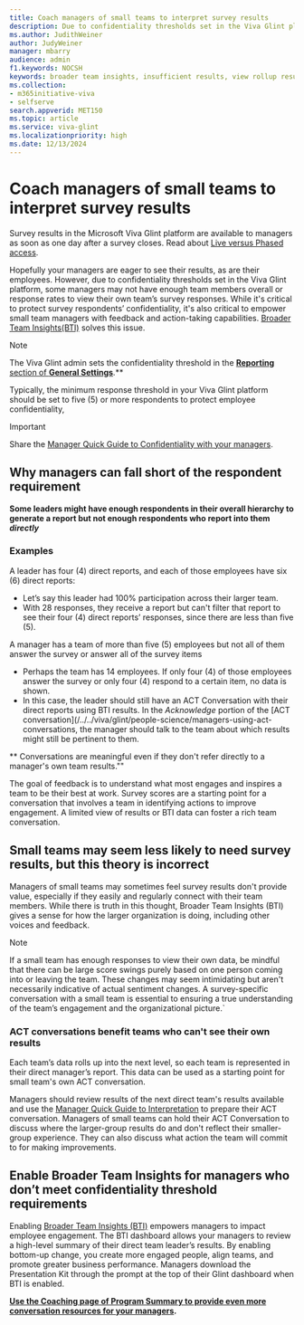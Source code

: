 ```yaml
---
title: Coach managers of small teams to interpret survey results 
description: Due to confidentiality thresholds set in the Viva Glint platform, some feedback results don't display data. Managers of these teams can still have great Team Conversations.
ms.author: JudithWeiner
author: JudyWeiner
manager: mbarry
audience: admin
f1.keywords: NOCSH
keywords: broader team insights, insufficient results, view rollup results
ms.collection:  
- m365initiative-viva
- selfserve 
search.appverid: MET150 
ms.topic: article
ms.service: viva-glint
ms.localizationpriority: high
ms.date: 12/13/2024
---
```


# Coach managers of small teams to interpret survey results

Survey results in the Microsoft Viva Glint platform are available to managers as soon as one day after a survey closes. Read about [Live versus Phased access](/viva/glint/setup/live-versus-phased-access). 

Hopefully your managers are eager to see their results, as are their employees. However, due to confidentiality thresholds set in the Viva Glint platform, some managers may not have enough team members overall or response rates to view their own team’s survey responses. While it's critical to protect survey respondents’ confidentiality, it's also critical to empower small team managers with feedback and action-taking capabilities. [Broader Team Insights(BTI)](/../../viva/glint/reports/broader-team-insights) solves this issue.

>[!NOTE]
> The Viva Glint admin sets the confidentiality threshold in the [**Reporting** section of **General Settings**](/../../viva/glint/setup/manage-general-settings#reporting).** 
>
> Typically, the minimum response threshold in your Viva Glint platform should be set to five (5) or more respondents to protect employee confidentiality,

> [!IMPORTANT]
> Share the [Manager Quick Guide to Confidentiality with your managers](/../../viva/glint/setup/manager-quick-guides-overview).

## Why managers can fall short of the respondent requirement 

**Some leaders might have enough respondents in their overall hierarchy to generate a report but not enough respondents who report into them *directly***
  
### Examples

A leader has four (4) direct reports, and each of those employees have six (6) direct reports:
- Let’s say this leader had 100% participation across their larger team.
- With 28 responses, they receive a report but can't filter that report to see their four (4) direct reports’ responses, since there are less than five (5).

A manager has a team of more than five (5) employees but not all of them answer the survey or answer all of the survey items

 - Perhaps the team has 14 employees. If only four (4) of those employees answer the survey or only four (4) respond to a certain item, no data is shown.
 - In this case, the leader should still have an ACT Conversation with their direct reports using BTI results. In the *Acknowledge* portion of the [ACT conversation](/../../viva/glint/people-science/managers-using-act-conversations, the manager should talk to the team about which results might still be pertinent to them.

** Conversations are meaningful even if they don't refer directly to a manager's own team results.""

The goal of feedback is to understand what most engages and inspires a team to be their best at work. Survey scores are a starting point for a conversation that involves a team in identifying actions to improve engagement. A limited view of results or BTI data can foster a rich team conversation.

## Small teams may seem less likely to need survey results, but this theory is incorrect
Managers of small teams may sometimes feel survey results don't provide value, especially if they easily and regularly connect with their team members. While there is truth in this thought, Broader Team Insights (BTI) gives a sense for how the larger organization is doing, including other voices and feedback.

>[!NOTE]
>If a small team has enough responses to view their own data, be mindful that there can be large score swings purely based on one person coming into or leaving the team. These changes may seem intimidating but aren't necessarily indicative of actual sentiment changes. A survey-specific conversation with a small team is essential to ensuring a true understanding of the team’s engagement and the organizational picture.`

### ACT conversations benefit teams who can't see their own results 

Each team’s data rolls up into the next level, so each team is represented in their direct manager’s report. This data can be used as a starting point for small team's own ACT conversation. 

Managers should review results of the next direct team's results available and use the [Manager Quick Guide to Interpretation](/../../viva/glint/setup/quick-guide-manager-doc-pitfalls) to prepare their ACT conversation. Managers of small teams can hold their ACT Conversation to discuss where the larger-group results do and don't reflect their smaller-group experience. They can also discuss what action the team will commit to for making improvements.

## Enable Broader Team Insights for managers who don’t meet confidentiality threshold requirements

Enabling [Broader Team Insights (BTI)](/../../viva/glint/reports/broader-team-insights) empowers managers to impact employee engagement. The BTI dashboard allows your managers to review a high-level summary of their direct team leader’s results. By enabling bottom-up change, you create more engaged people, align teams, and promote greater business performance. Managers download the Presentation Kit through the prompt at the top of their Glint dashboard when BTI is enabled.

**[Use the Coaching page of Program Summary to provide even more conversation resources for your managers](/../../viva/glint/setup/program-summary-coaching).**

